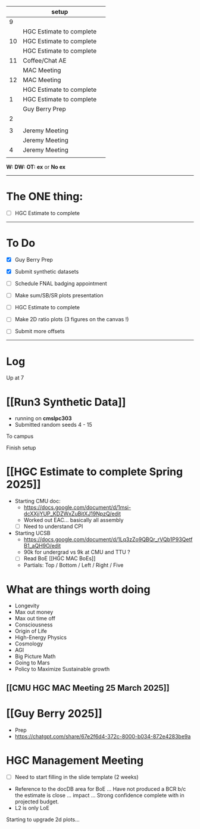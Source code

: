 
|     | setup                    |     |
| --- | ------------------------ | --- |
| 9   |                          |     |
|     | HGC Estimate to complete |     |
| 10  | HGC Estimate to complete |     |
|     | HGC Estimate to complete |     |
| 11  | Coffee/Chat AE           |     |
|     | MAC Meeting              |     |
| 12  | MAC Meeting              |     |
|     | HGC Estimate to complete |     |
| 1   | HGC Estimate to complete |     |
|     | Guy Berry Prep           |     |
| 2   |                          |     |
|     |                          |     |
| 3   | Jeremy Meeting           |     |
|     | Jeremy Meeting           |     |
| 4   | Jeremy Meeting           |     |
|     |                          |     |

**W:**
**DW:**
**OT:**
**ex** or **No ex**

---
# The ONE thing: 
- [ ] HGC Estimate to complete

---
# To Do

- [x]  Guy Berry Prep
- [x] Submit synthetic datasets
- [ ] Schedule FNAL badging appointment
- [ ] Make sum/SB/SR plots presentation
- [ ] HGC Estimate to complete
- [ ]  Make 2D ratio plots (3 figures on the canvas !)
- [ ] Submit more offsets


---

# Log

Up at 7 

# [[Run3 Synthetic Data]]
- running on **cmslpc303**
- Submitted random seeds 4 - 15

To campus

Finish setup

# [[HGC Estimate to complete Spring 2025]]
- Starting CMU doc: 
	- https://docs.google.com/document/d/1msi-dcXXjjYUP_KDZWxZuBitXJ19NpzQ/edit
	- Worked out EAC... basically all assembly 
	- [ ] Need to understand CPI
- Starting UCSB
	- https://docs.google.com/document/d/1Lq3zZo9QBQr_rVQb1P93QetfB1_aQH9O/edit
	- 90k for undergrad vs 9k at CMU and TTU ?
	- [ ] Read BoE [[HGC MAC BoEs]]
	- Partials: Top / Bottom / Left / Right / Five

# What are things worth doing
- Longevity
- Max out money 
- Max out time off 
- Consciousness
- Origin of Life
- High-Energy Physics
- Cosmology
- AGI 
- Big Picture Math 
- Going to Mars
- Policy to Maximize Sustainable growth

## [[CMU HGC MAC Meeting 25 March 2025]]


# [[Guy Berry 2025]]
- Prep
- https://chatgpt.com/share/67e2f6d4-372c-8000-b034-872e4283be9a


# HGC Management Meeting
- [ ] Need to start filling in the slide template (2 weeks)
- Reference to the docDB area for BoE ... Have not produced a BCR b/c the estimate is close ... impact ... Strong confidence complete with in projected budget. 
- L2 is only LoE

Starting to upgrade 2d plots...